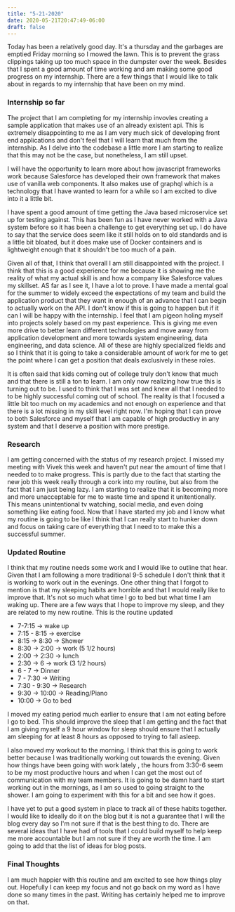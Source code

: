 ```yaml
---
title: "5-21-2020"
date: 2020-05-21T20:47:49-06:00
draft: false
---
```


Today has been a relatively good day. It's a thursday and the garbages are emptied Friday morning so I mowed the lawn. This is to prevent the grass clippings taking up too much space in the dumpster over the week. Besides that I spent a good amount of time working and am making some good progress on my internship. There are a few things that I would like to talk about in regards to my internship that have been on my mind. 

### Internship so far
The project that I am completing for my internship invovles creating a sample application that makes use of an already existent api. This is extremely disappointing to me as I am very much sick of developing front end applications and don't feel that I will learn that much from the internship. As I delve into the codebase a little more I am starting to realize that this may not be the case, but nonetheless, I am still upset. 

I will have the opportunity to learn more about how javascript frameworks work because Salesforce has developed their own framework that makes use of vanilla web components. It also makes use of graphql which is a technology that I have wanted to learn for a while so I am excited to dive into it a little bit. 

I have spent a good amount of time getting the Java based microservice set up for testing against. This has been fun as I have never worked with a Java system before so it has been a challenge to get everything set up. I do have to say that the service does seem like it still holds on to old standards and is a little bit bloated, but it does make use of Docker containers and is lightweight enough that it shouldn't be too much of a pain. 

Given all of that, I think that overall I am still disappointed with the project. I think that this is a good experience for me because it is showing me the reality of what my actual skill is and how a company like Salesforce values my skillset. AS far as I see it, I have a lot to prove. I have made a mental goal for the summer to widely exceed the expectations of my team and build the application product that they want in enough of an advance that I can begin to actually work on the API. I don't know if this is going to happen but if it can I will be happy with the internship. I feel that I am pigeon holing myself into projects solely based on my past experience. This is giving me even more drive to better learn different technologies and move away from application development and more towards system engineering, data engineering, and data science. All of these are highly specialized fields and so I think that it is going to take a considerable amount of work for me to get the point where I can get a position that deals exclusively in these roles. 

It is often said that kids coming out of college truly don't know that much and that there is still a ton to learn. I am only now realizing how true this is turning out to be. I used to think that I was set and knew all that I needed to to be highly successful coming out of school. The reality is that I focused a little bit too much on my academics and not enough on experience and that there is a lot missing in my skill level right now. I'm hoping that I can prove to both Salesforce and myself that I am capable of high productivy in any system and that I deserve a position with more prestige. 

### Research
I am getting concerned with the status of my research project. I missed my meeting with Vivek this week and haven't put near the amount of time that I needed to to make progress. This is partly due to the fact that starting the new job this week really through a cork into my routine, but also from the fact that I am just being lazy. I am starting to realize that it is becoming more and more unacceptable for me to waste time and spend it unitentionally. This means unintentional tv watching, social media, and even doing something like eating food. Now that I have started my job and I know what my routine is going to be like I think that I can really start to hunker down and focus on taking care of everything that I need to to make this a successful summer. 

### Updated Routine
I think that my routine needs some work and I would like to outline that hear. Given that I am following a more traditional 9-5 schedule I don't think that it is working to work out in the evenings. One other thing that I forgot to mention is that my sleeping habits are horrible and that I would really like to improve that. It's not so much what time I go to bed but what time I am waking up. There are a few ways that I hope to improve my sleep, and they are related to my new routine. This is the routine updated 

* 7-7:15 -> wake up 
* 7:15 - 8:15 -> exercise
* 8:15 -> 8:30 -> Shower 
* 8:30 -> 2:00 -> work (5 1/2 hours)
* 2:00 -> 2:30 -> lunch 
* 2:30 -> 6 -> work (3 1/2 hours)
* 6 - 7 -> Dinner 
* 7 - 7:30 -> Writing 
* 7:30 - 9:30 -> Research
* 9:30 -> 10:00 -> Reading/Piano 
* 10:00 -> Go to bed

I moved my eating period much earlier to ensure that I am not eating before I go to bed. This should improve the sleep that I am getting and the fact that I am giving myself a 9 hour window for sleep should ensure that I actually am sleeping for at least 8 hours as opposed to trying to fall asleep.  

I also moved my workout to the morning. I think that this is going to work better because I was traditionally working out towards the evening. Given how things have been going with work lately , the hours from 3:30-6 seem to be my most productive hours and when I can get the most out of communication with my team members. It is going to be damn hard to start working out in the mornings, as I am so used to going straight to the shower. I am going to experiment with this for a bit and see how it goes. 

I have yet to put a good system in place to track all of these habits together. I would like to ideally do it on the blog but it is not a guarantee that I will the blog every day so I'm not sure if that is the best thing to do. There are several ideas that I have had of tools that I could build myself to help keep me more accountable but I am not sure if they are worth the time. I am going to add that the list of ideas for blog posts. 

### Final Thoughts
I am much happier with this routine and am excited to see how things play out. Hopefully I can keep my focus and not go back on my word as I have done so many times in the past. Writing has certainly helped me to improve on that. 
